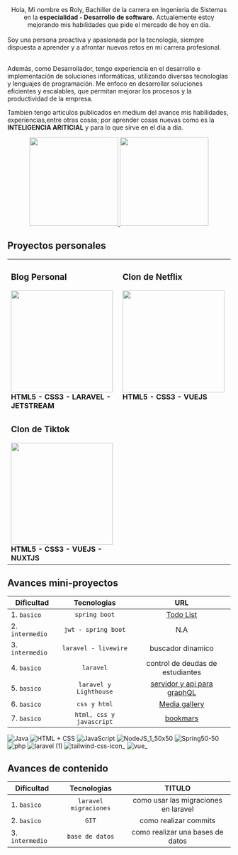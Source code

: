 ﻿<center>
Hola, Mi nombre es Roly, Bachiller de la carrera en Ingenieria de Sistemas en la <strong> especialidad - Desarrollo de software.</strong>
 Actualemente estoy mejorando mis habilidades que pide el mercado de hoy en dia.<br><br>
 
</center>
Soy una persona proactiva y apasionada por la tecnología, siempre dispuesta a aprender y a afrontar nuevos retos en mi carrera profesional.<br><br>

Además, como Desarrollador, tengo experiencia en el desarrollo e implementación de soluciones informáticas, utilizando diversas tecnologías y lenguajes de programación. Me enfoco en desarrollar soluciones eficientes y escalables, que permitan mejorar los procesos y la productividad de la empresa.

Tambien tengo articulos publicados en medium del avance mis habilidades, experiencias,entre otras cosas; por aprender cosas nuevas como es la <strong >INTELIGENCIA ARITICIAL</strong> y para lo que sirve en el dia a dia.

<div align="center"> 
 <a href="https://github.com/anuraghazra/github-readme-stats#gh-dark-mode-only">
 <img height=200 src="https://github-readme-stats-git-masterrstaa-rickstaa.vercel.app/api/top-langs/?username=ROLY2033&hide=python&layout=compact&langs_count=10&hide_border=true&role=owner,collaborator&theme=dark&bg_color=000000#gh-dark-mode-only"/>
 </a>
 <a href="https://github.com/anuraghazra/github-readme-stats#gh-dark-mode-only">
 <img height=200 src="https://github-readme-stats-git-masterrstaa-rickstaa.vercel.app/api?username=ROLY2033&hide_rank=true&show_icons=true&line_height=28&hide_border=true&card_width=3&role=owner,collaborator&exclude_repo=github-readme-stats&theme=dark&bg_color=000000#gh-dark-mode-only"/>
 </a>
</div>

</div>

## Proyectos personales

<table>
  <tr>
   <td valign="top" width="50%">
       <h3>  Blog Personal</h3> 
       <a href="https://github.com/ROLY2033/blogger-laravel" title="Laravel blogger">
         <img height='230px' src="https://user-images.githubusercontent.com/95943858/216058147-d694072e-8506-420d-9b1f-ba554c624584.png"/>
       </a>
        <strong>HTML5 - CSS3 - LARAVEL - JETSTREAM </strong>
  </td>
    <td valign="top" width="50%">
       <h3>  Clon de Netflix</h3> 
     <a href="https://github.com/ROLY2033/clone-netflix" title="Netflix clone">
       <img height='230px' src="https://user-images.githubusercontent.com/95943858/228941195-fc11b7d3-8352-44c5-897d-e344682f47d6.png"/>
     </a>
       <strong>HTML5 - CSS3 - VUEJS</strong>
    </td>
  </tr>
<!--  SECCION 2 -->
 <tr>
   <td valign="top" width="50%">
       <h3> Clon de Tiktok </h3> 
       <a href="https://github.com/ROLY2033/blogger-laravel" title="Laravel blogger">
         <img height='230px' src="https://user-images.githubusercontent.com/95943858/235364345-40e8ad0d-9adf-4a38-a1ac-c994fefce06a.png"/>
       </a>
        <strong>HTML5 - CSS3 - VUEJS - NUXTJS </strong>
    </td>
  </tr>
</table>


## Avances mini-proyectos

<div align="center">

| Dificultad         | Tecnologias          |   URL   |          
|---------------------|:----------------:|:---------------:|          
| 1. `basico`           | `spring boot`             |     [Todo List](https://github.com/ROLY2033/todo-list)        |          
| 2. `intermedio`            | `jwt - spring boot`             |      N.A        |          
| 3. `intermedio`          | `laravel - livewire`             |      buscador dinamico       |           
| 4. `basico`         | `laravel`             |        control de deudas de estudiantes     |           
| 5. `basico`        | `laravel y Lighthouse`       |      [servidor y api para graphQL](https://github.com/ROLY2033/posts-graphql)        |           
| 6. `basico`            | `css y html`             |      [Media gallery](https://github.com/ROLY2033/galeria-media)         |           
| 7. `basico`           | `html, css y javascript`            |[bookmars](https://github.com/ROLY2033/hola-mundo-html)        |          

</div>

![Java](https://user-images.githubusercontent.com/102749844/173580987-89f908d8-dc3e-4e0c-ab41-6761e27963c1.png)
![HTML + CSS](https://user-images.githubusercontent.com/102749844/173581014-ac57c5d2-2305-479e-bab0-41aaba1a7c68.png)
![JavaScript](https://user-images.githubusercontent.com/102749844/173581498-7c666d1e-7d7d-4056-93d1-c8a8edde3e2e.png)
![NodeJS_1_50x50](https://user-images.githubusercontent.com/102749844/194075295-610fc6ef-cf82-4aa4-aa41-981aadd2d7c2.png)
![Spring50-50](https://user-images.githubusercontent.com/102749844/173581074-ad54cf4a-b169-4961-abbc-3cd2d5531843.png)
![php](https://user-images.githubusercontent.com/95943858/210661903-0c6ffb94-edaf-49c9-809c-470cb73343e8.png)
![laravel (1)](https://user-images.githubusercontent.com/95943858/210660772-44b49707-0172-4ab0-875a-ac7d70289ff9.png)
![tailwind-css-icon_](https://user-images.githubusercontent.com/95943858/210661225-54a00064-167c-43dc-95b3-8b25b1680d03.png)
![vue_](https://user-images.githubusercontent.com/95943858/210661103-9574ef3d-03b7-496b-8992-44377a340bb9.png)



## Avances de contenido

<div align="center">

| Dificultad         | Tecnologias          |   TITULO   |          
|---------------------|:----------------:|:---------------:|          
| 1. `basico`           | `laravel migraciones`             |     como usar las migraciones en laravel        |          
| 2. `basico`            | `GIT`             |      como realizar commits       |          
| 3. `intermedio`          | `base de datos`             |      como realizar una bases de datos       |               

</div>
